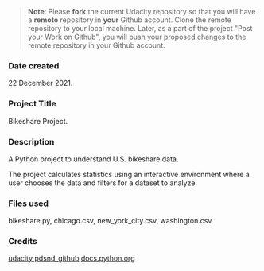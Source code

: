 >**Note**: Please **fork** the current Udacity repository so that you will have a **remote** repository in **your** Github account. Clone the remote repository to your local machine. Later, as a part of the project "Post your Work on Github", you will push your proposed changes to the remote repository in your Github account.

### Date created
22 December 2021.

### Project Title
Bikeshare Project.

### Description
A Python project to understand U.S. bikeshare data.

The project calculates statistics using an interactive environment where 
a user chooses the data and filters for a dataset to analyze.

### Files used
bikeshare.py, chicago.csv, new_york_city.csv, washington.csv

### Credits
[udacity pdsnd_github](https://github.com/udacity/pdsnd_github')
[docs.python.org](https://docs.python.org/3/library/statistics.html)

